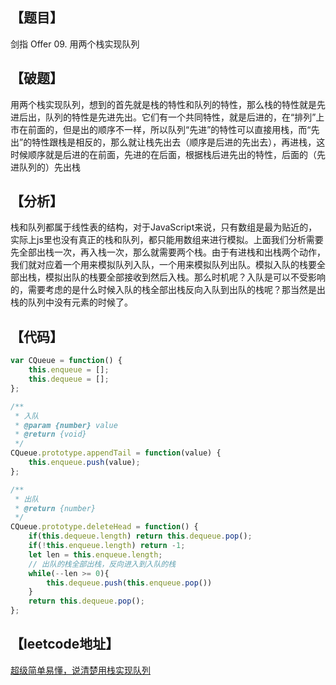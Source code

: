 ## 【题目】

剑指 Offer 09. 用两个栈实现队列

## 【破题】

 用两个栈实现队列，想到的首先就是栈的特性和队列的特性，那么栈的特性就是先进后出，队列的特性是先进先出。它们有一个共同特性，就是后进的，在“排列”上市在前面的，但是出的顺序不一样，所以队列“先进”的特性可以直接用栈，而“先出”的特性跟栈是相反的，那么就让栈先出去（顺序是后进的先出去），再进栈，这时候顺序就是后进的在前面，先进的在后面，根据栈后进先出的特性，后面的（先进队列的）先出栈

## 【分析】

栈和队列都属于线性表的结构，对于JavaScript来说，只有数组是最为贴近的，实际上js里也没有真正的栈和队列，都只能用数组来进行模拟。上面我们分析需要先全部出栈一次，再入栈一次，那么就需要两个栈。由于有进栈和出栈两个动作，我们就对应着一个用来模拟队列入队，一个用来模拟队列出队。模拟入队的栈要全部出栈，模拟出队的栈要全部接收到然后入栈。那么时机呢？入队是可以不受影响的，需要考虑的是什么时候入队的栈全部出栈反向入队到出队的栈呢？那当然是出栈的队列中没有元素的时候了。

## 【代码】

```javascript
var CQueue = function() {
    this.enqueue = [];
    this.dequeue = [];
};

/** 
 * 入队
 * @param {number} value
 * @return {void}
 */
CQueue.prototype.appendTail = function(value) {
    this.enqueue.push(value);
};

/**
 * 出队
 * @return {number}
 */
CQueue.prototype.deleteHead = function() {
    if(this.dequeue.length) return this.dequeue.pop();
    if(!this.enqueue.length) return -1;
    let len = this.enqueue.length;
    // 出队的栈全部出栈，反向进入到入队的栈
    while(--len >= 0){        
        this.dequeue.push(this.enqueue.pop())
    }
    return this.dequeue.pop();
};
```
## 【leetcode地址】
[超级简单易懂，说清楚用栈实现队列](https://leetcode-cn.com/problems/yong-liang-ge-zhan-shi-xian-dui-lie-lcof/solution/chao-ji-jian-dan-yi-dong-shuo-qing-chu-y-wkzz/)